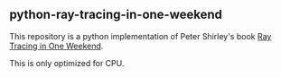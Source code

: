## python-ray-tracing-in-one-weekend
This repository is a python implementation of Peter Shirley's book [Ray Tracing in One Weekend](https://raytracing.github.io/books/RayTracingInOneWeekend.html).

This is only optimized for CPU.
